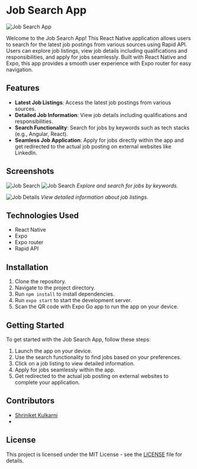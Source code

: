 # Job Search App

![Job Search App](./assets/job-1.png)

Welcome to the Job Search App! This React Native application allows users to search for the latest job postings from various sources using Rapid API. Users can explore job listings, view job details including qualifications and responsibilities, and apply for jobs seamlessly. Built with React Native and Expo, this app provides a smooth user experience with Expo router for easy navigation.

## Features

- **Latest Job Listings**: Access the latest job postings from various sources.
- **Detailed Job Information**: View job details including qualifications and responsibilities.
- **Search Functionality**: Search for jobs by keywords such as tech stacks (e.g., Angular, React).
- **Seamless Job Application**: Apply for jobs directly within the app and get redirected to the actual job posting on external websites like LinkedIn.

## Screenshots

![Job Search](./assets/job-2.png)
![Job Search](./assets/job-3.png)
_Explore and search for jobs by keywords._

![Job Details](./assets/job-4.png)
_View detailed information about job listings._

## Technologies Used

- React Native
- Expo
- Expo router
- Rapid API

## Installation

1. Clone the repository.
2. Navigate to the project directory.
3. Run `npm install` to install dependencies.
4. Run `expo start` to start the development server.
5. Scan the QR code with Expo Go app to run the app on your device.

## Getting Started

To get started with the Job Search App, follow these steps:

1. Launch the app on your device.
2. Use the search functionality to find jobs based on your preferences.
3. Click on a job listing to view detailed information.
4. Apply for jobs seamlessly within the app.
5. Get redirected to the actual job posting on external websites to complete your application.

## Contributors

- [Shriniket Kulkarni](https://github.com/Shriniket007)
-

## License

This project is licensed under the MIT License - see the [LICENSE](LICENSE) file for details.
